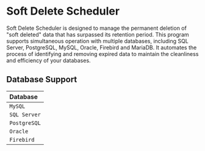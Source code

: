 ﻿# Soft Delete Scheduler

Soft Delete Scheduler is designed to manage the permanent deletion of "soft deleted" data that has surpassed its retention period. This program supports simultaneous operation with multiple databases, including SQL Server, PostgreSQL, MySQL, Oracle, Firebird and MariaDB. It automates the process of identifying and removing expired data to maintain the cleanliness and efficiency of your databases.

## Database Support

| Database |
| :-------- |
| `MySQL` |
| `SQL Server` |
| `PostgreSQL` |
| `Oracle` |
| `Firebird` |
